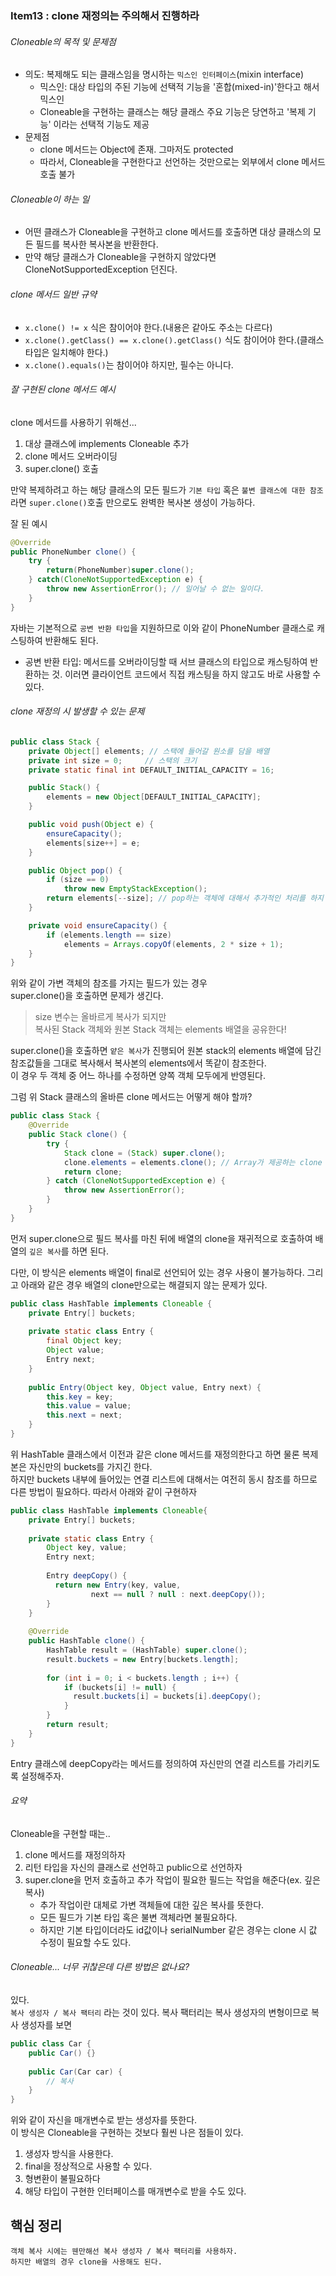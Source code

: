 ### Item13 : clone 재정의는 주의해서 진행하라

###### Cloneable의 목적 및 문제점
- 의도: 복제해도 되는 클래스임을 명시하는 `믹스인 인터페이스`(mixin interface)
  - 믹스인: 대상 타입의 주된 기능에 선택적 기능을 '혼합(mixed-in)'한다고 해서 믹스인
  - Cloneable을 구현하는 클래스는 해당 클래스 주요 기능은 당연하고 '복제 기능' 이라는 선택적 기능도 제공
- 문제점
  - clone 메서드는 Object에 존재. 그마저도 protected 
  - 따라서, Cloneable을 구현한다고 선언하는 것만으로는 외부에서 clone 메서드 호출 불가


###### Cloneable이 하는 일
- 어떤 클래스가 Cloneable을 구현하고 clone 메서드를 호출하면 대상 클래스의 모든 필드를 복사한
복사본을 반환한다.
- 만약 해당 클래스가 Cloneable을 구현하지 않았다면 CloneNotSupportedException 던진다.

###### clone 메서드 일반 규약
- `x.clone() != x` 식은 참이어야 한다.(내용은 같아도 주소는 다르다)
- `x.clone().getClass() == x.clone().getClass()` 식도 참이어야 한다.(클래스 타입은 일치해야 한다.)
- `x.clone().equals()`는 참이어야 하지만, 필수는 아니다.

###### 잘 구현된 clone 메서드 예시
clone 메서드를 사용하기 위해선... 
1. 대상 클래스에 implements Cloneable 추가
2. clone 메서드 오버라이딩
3. super.clone() 호출

만약 복제하려고 하는 해당 클래스의 모든 필드가 `기본 타입` 혹은 `불변 클래스에 대한 참조`라면 `super.clone()`호출 만으로도 완벽한 복사본 생성이 가능하다.  

잘 된 예시
```java
@Override
public PhoneNumber clone() {
	try {
	    return(PhoneNumber)super.clone();
	} catch(CloneNotSupportedException e) {
	    throw new AssertionError(); // 일어날 수 없는 일이다.
	}
}
```
자바는 기본적으로 `공변 반환 타입`을 지원하므로 이와 같이 PhoneNumber 클래스로 캐스팅하여 반환해도 된다.
- 공변 반환 타입: 메서드를 오버라이딩할 때 서브 클래스의 타입으로 캐스팅하여 반환하는 것. 이러면 클라이언트 코드에서 
직접 캐스팅을 하지 않고도 바로 사용할 수 있다.

###### clone 재정의 시 발생할 수 있는 문제
```java
public class Stack {
    private Object[] elements; // 스택에 들어갈 원소를 담을 배열
    private int size = 0;     // 스택의 크기
    private static final int DEFAULT_INITIAL_CAPACITY = 16;

    public Stack() {
        elements = new Object[DEFAULT_INITIAL_CAPACITY];
    }

    public void push(Object e) {
        ensureCapacity();
        elements[size++] = e;
    }

    public Object pop() {
        if (size == 0)
            throw new EmptyStackException();
        return elements[--size]; // pop하는 객체에 대해서 추가적인 처리를 하지 않는 예시.
    }

    private void ensureCapacity() {
        if (elements.length == size)
            elements = Arrays.copyOf(elements, 2 * size + 1);
    }
}
```
위와 같이 가변 객체의 참조를 가지는 필드가 있는 경우  
super.clone()을 호출하면 문제가 생긴다.

> size 변수는 올바르게 복사가 되지만   
> 복사된 Stack 객체와 원본 Stack 객체는 elements 배열을 공유한다!

super.clone()을 호출하면 `얕은 복사`가 진행되어 원본 stack의 elements 배열에 담긴 참조값들을 그대로 복사해서
복사본의 elements에서 똑같이 참조한다.  
이 경우 두 객체 중 어느 하나를 수정하면 양쪽 객체 모두에게 반영된다.

그럼 위 Stack 클래스의 올바른 clone 메서드는 어떻게 해야 할까?
```java
public class Stack {
    @Override
    public Stack clone() {
        try {
            Stack clone = (Stack) super.clone();
            clone.elements = elements.clone(); // Array가 제공하는 clone 사용
            return clone;
        } catch (CloneNotSupportedException e) {
            throw new AssertionError();
        }
    } 
}
```
먼저 super.clone으로 필드 복사를 마친 뒤에 배열의 clone을 재귀적으로 호출하여 배열의 `깊은 복사`를 하면 된다.

다만, 이 방식은 elements 배열이 final로 선언되어 있는 경우 사용이 불가능하다.
그리고 아래와 같은 경우 배열의 clone만으로는 해결되지 않는 문제가 있다.
```java
public class HashTable implements Cloneable {
    private Entry[] buckets;
  
    private static class Entry {
		final Object key;
		Object value;
		Entry next;
	}
  
    public Entry(Object key, Object value, Entry next) {
        this.key = key;
        this.value = value;
        this.next = next;
    }
}
```
위 HashTable 클래스에서 이전과 같은 clone 메서드를 재정의한다고 하면 물론 복제본은 자신만의 buckets를 가지긴 한다.  
하지만 buckets 내부에 들어있는 연결 리스트에 대해서는 여전히 동시 참조를 하므로 다른 방법이 필요하다.
따라서 아래와 같이 구현하자
```java
public class HashTable implements Cloneable{
    private Entry[] buckets;
    
    private static class Entry {
        Object key, value;
        Entry next;
    
        Entry deepCopy() {
          return new Entry(key, value, 
                  next == null ? null : next.deepCopy());
        }
    }
    
    @Override 
    public HashTable clone() {
        HashTable result = (HashTable) super.clone();
        result.buckets = new Entry[buckets.length];
		
        for (int i = 0; i < buckets.length ; i++) {
            if (buckets[i] != null) {
              result.buckets[i] = buckets[i].deepCopy();
            }
        }
        return result;
    }
}
```
Entry 클래스에 deepCopy라는 메서드를 정의하여 자신만의 연결 리스트를 가리키도록 설정해주자.


###### 요약
Cloneable을 구현할 때는..
1. clone 메서드를 재정의하자
2. 리턴 타입을 자신의 클래스로 선언하고 public으로 선언하자 
3. super.clone을 먼저 호출하고 추가 작업이 필요한 필드는 작업을 해준다(ex. 깊은 복사)
   - 추가 작업이란 대체로 가변 객체들에 대한 깊은 복사를 뜻한다.
   - 모든 필드가 기본 타입 혹은 불변 객체라면 불필요하다.
   - 하지만 기본 타입이더라도 id값이나 serialNumber 같은 경우는 clone 시 값 수정이 필요할 수도 있다.

###### Cloneable... 너무 귀찮은데 다른 방법은 없나요?
있다.  
`복사 생성자 / 복사 팩터리` 라는 것이 있다. 복사 팩터리는 복사 생성자의 변형이므로 복사 생성자를 보면
```java
public class Car {
	public Car() {}
	
	public Car(Car car) {
		// 복사
    }
}
```
위와 같이 자신을 매개변수로 받는 생성자를 뜻한다.  
이 방식은 Cloneable을 구현하는 것보다 훨씬 나은 점들이 있다.

1. 생성자 방식을 사용한다.
2. final을 정상적으로 사용할 수 있다.
3. 형변환이 불필요하다
4. 해당 타입이 구현한 인터페이스를 매개변수로 받을 수도 있다.

## 핵심 정리
    객체 복사 시에는 웬만해선 복사 생성자 / 복사 팩터리를 사용하자.  
    하지만 배열의 경우 clone을 사용해도 된다.